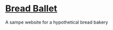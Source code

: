 <a href="https://andypsam.github.io/bread-ballet/"><h1>Bread Ballet</h1></a>
<p>A sampe website for a hypothetical bread bakery</p>